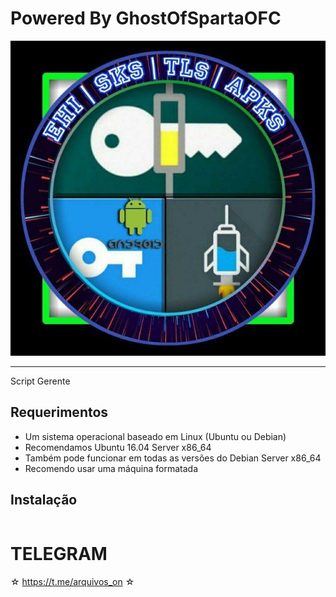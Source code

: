 ﻿# Powered By GhostOfSpartaOFC


![logo](https://github.com/GhostOfSpartaOFC/SCRIPTPAGOFREKK/blob/master/IMG.jpg)




-------------------------------------------------------------------------------

Script Gerente

## Requerimentos

* Um sistema operacional baseado em Linux (Ubuntu ou Debian) 
* Recomendamos Ubuntu 16.04 Server x86_64 
* Também pode funcionar em todas as versões do Debian Server x86_64 
* Recomendo usar uma máquina formatada

## Instalação


```apt-get update -y; apt-get upgrade -y; wget https://raw.githubusercontent.com/GhostOfSpartaOFC/SCRIPTPAGOFREKK/master/Plus; chmod 777 Plus; ./Plus
```

# TELEGRAM
☆ https://t.me/arquivos_on ☆
